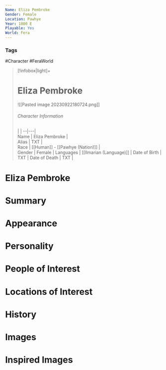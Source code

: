 ```yaml
---
Name: Eliza Pembroke  
Gender: Female
Location: Pawhye
Year: 1800 E
Playable: Yes
World: Fera
---
```


### Tags
#Character #FeraWorld 

> [!infobox|light]+  
> # Eliza Pembroke  
> ![[Pasted image 20230922180724.png]]
> ###### Character Information
>  |   |
> --|---|  
> Name | Eliza Pembroke |  
> Alias | TXT |  
> Race | [[Human]] - [[Pawhye (Nation)]] |  
> Gender | Female |
> Languages | [[Ilmarian (Language)]] |
> Date of Birth | TXT |
> Date of Death | TXT |

# Eliza Pembroke

# Summary

# Appearance

# Personality

# People of Interest

# Locations of Interest

# History

# Images

# Inspired Images

